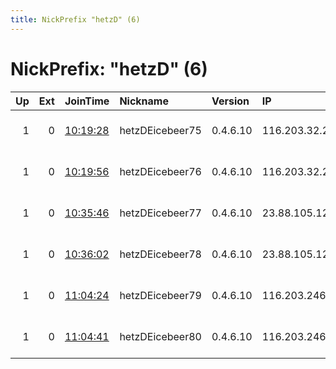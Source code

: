 ```yaml
---
title: NickPrefix "hetzD" (6)
---
```


# NickPrefix: "hetzD" (6)

|   Up |   Ext | JoinTime                                                                                              | Nickname        | Version   | IP              | AS                  | CC   |   ORp |   Dirp | OS    | Contact                            |   eFamMembers |
|-----:|------:|:------------------------------------------------------------------------------------------------------|:----------------|:----------|:----------------|:--------------------|:-----|------:|-------:|:------|:-----------------------------------|--------------:|
|    1 |     0 | [10:19:28](https://nusenu.github.io/OrNetStats/w/relay/FF35EF0EB455043CAD09149641DF02A63943C1D9.html) | hetzDEicebeer75 | 0.4.6.10  | 116.203.32.250  | Hetzner Online GmbH | de   |  8175 |      0 | Linux | email:abuse lokodlare.com url:loko |           172 |
|    1 |     0 | [10:19:56](https://nusenu.github.io/OrNetStats/w/relay/CEA86C308167BD4F0D2AE69191805DB96D85671A.html) | hetzDEicebeer76 | 0.4.6.10  | 116.203.32.250  | Hetzner Online GmbH | de   |  8176 |      0 | Linux | email:abuse lokodlare.com url:loko |           172 |
|    1 |     0 | [10:35:46](https://nusenu.github.io/OrNetStats/w/relay/E2B28C0F45A3139AF5F7D4DC4B5D16C634E310C5.html) | hetzDEicebeer77 | 0.4.6.10  | 23.88.105.124   | Hetzner Online GmbH | de   |  8177 |      0 | Linux | email:abuse lokodlare.com url:loko |            97 |
|    1 |     0 | [10:36:02](https://nusenu.github.io/OrNetStats/w/relay/A127B250C9207981E29C18AA8BA311B74FC581B2.html) | hetzDEicebeer78 | 0.4.6.10  | 23.88.105.124   | Hetzner Online GmbH | de   |  8178 |      0 | Linux | email:abuse lokodlare.com url:loko |            97 |
|    1 |     0 | [11:04:24](https://nusenu.github.io/OrNetStats/w/relay/0907B2FF94376C41CB7EB0535D8717FD9F2E84B1.html) | hetzDEicebeer79 | 0.4.6.10  | 116.203.246.178 | Hetzner Online GmbH | de   |  8179 |      0 | Linux | email:abuse lokodlare.com url:loko |           172 |
|    1 |     0 | [11:04:41](https://nusenu.github.io/OrNetStats/w/relay/F8F6DA9D6DD79C9EA3C68BF9F626B369B7398F6D.html) | hetzDEicebeer80 | 0.4.6.10  | 116.203.246.178 | Hetzner Online GmbH | de   |  8280 |      0 | Linux | email:abuse lokodlare.com url:loko |           172 |
